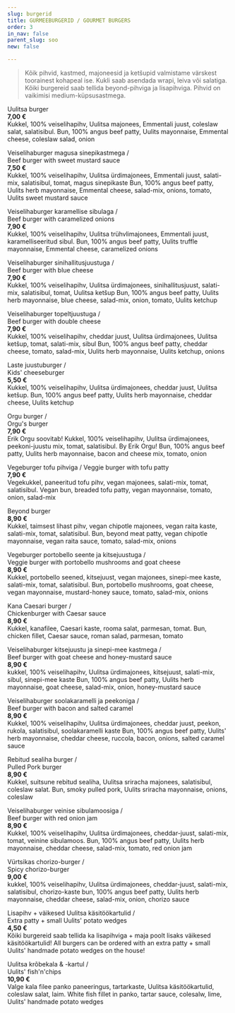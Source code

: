```yaml
---
slug: burgerid
title: GURMEEBURGERID / GOURMET BURGERS
order: 3
in_nav: false
parent_slug: soo
new: false

---
```

<div class="ellipsis"></div>

> Kõik pihvid, kastmed, majoneesid ja ketšupid valmistame värskest toorainest kohapeal ise. Kukli saab asendada wrapi, leiva või salatiga. Kõiki burgereid saab tellida beyond-pihviga ja lisapihviga. Pihvid on vaikimisi medium-küpsusastmega.

Uulitsa burger  
**7,00 €**  
<span class="koostis">Kukkel, 100% veiselihapihv, Uulitsa majonees, Emmentali juust, coleslaw salat, salatisibul. Bun, 100% angus beef patty, Uulits mayonnaise, Emmental cheese, coleslaw salad, onion</span>

Veiselihaburger magusa sinepikastmega /  
Beef burger with sweet mustard sauce  
**7,50 €**  
<span class="koostis">Kukkel, 100% veiselihapihv, Uulitsa ürdimajonees, Emmentali juust, salati-mix, salatisibul, tomat, magus sinepikaste Bun, 100% angus beef patty, Uulits herb mayonnaise, Emmental cheese, salad-mix, onions, tomato, Uulits sweet mustard sauce</span>

Veiselihaburger karamellise sibulaga /  
Beef burger with caramelized onions  
**7,90 €**  
<span class="koostis">Kukkel, 100% veiselihapihv, Uulitsa trühvlimajonees, Emmentali juust, karamelliseeritud sibul. Bun, 100% angus beef patty, Uulits truffle mayonnaise, Emmental cheese, caramelized onions</span>

Veiselihaburger sinihallitusjuustuga /  
Beef burger with blue cheese  
**7,90 €**  
<span class="koostis">Kukkel, 100% veiselihapihv, Uulitsa ürdimajonees, sinihallitusjuust, salati-mix, salatisibul, tomat, Uulitsa ketšup Bun, 100% angus beef patty, Uulits herb mayonnaise, blue cheese, salad-mix, onion, tomato, Uulits ketchup</span>

Veiselihaburger topeltjuustuga /  
Beef burger with double cheese  
**7,90 €**  
<span class="koostis">Kukkel, 100% veiselihapihv, cheddar juust, Uulitsa ürdimajonees, Uulitsa ketšup, tomat, salati-mix, sibul Bun, 100% angus beef patty, cheddar cheese, tomato, salad-mix, Uulits herb mayonnaise, Uulits ketchup, onions</span>

Laste juustuburger /  
Kids' cheeseburger  
**5,50 €**  
<span class="koostis">Kukkel, 100% veiselihapihv, Uulitsa ürdimajonees, cheddar juust, Uulitsa ketšup. Bun, 100% angus beef patty, Uulits herb mayonnaise, cheddar cheese, Uulits ketchup</span>

<span class="special"></span>
Orgu burger /  
Orgu's burger  
**7,90 €**  
<span class="koostis">Erik Orgu soovitab! Kukkel, 100% veiselihapihv, Uulitsa ürdimajonees, peekoni-juustu mix, tomat, salatisibul. By Erik Orgu! Bun, 100% angus beef patty, Uulits herb mayonnaise, bacon and cheese mix, tomato, onion</span>

Vegeburger tofu pihviga /
Veggie burger with tofu patty  
**7,90 €**  
<span class="koostis">Vegekukkel, paneeritud tofu pihv, vegan majonees, salati-mix, tomat, salatisibul. Vegan bun, breaded tofu patty, vegan mayonnaise, tomato, onion, salad-mix</span>
<span class="vege"></span><span class="vegan"></span>

Beyond burger  
**8,90 €**  
<span class="koostis">Kukkel, taimsest lihast pihv, vegan chipotle majonees, vegan raita kaste, salati-mix, tomat, salatisibul. Bun, beyond meat patty, vegan chipotle mayonnaise, vegan raita sauce, tomato, salad-mix, onions</span>
<span class="vege"></span><span class="vegan"></span>

Vegeburger portobello seente ja kitsejuustuga /  
Veggie burger with portobello mushrooms and goat cheese  
**8,90 €**  
<span class="koostis">Kukkel, portobello seened, kitsejuust, vegan majonees, sinepi-mee kaste, salati-mix, tomat, salatisibul. Bun, portobello mushrooms, goat cheese, vegan mayonnaise, mustard-honey sauce, tomato, salad-mix, onions</span>
<span class="vege"></span>

Kana Caesari burger /  
Chickenburger with Caesar sauce  
**8,90 €**  
<span class="koostis">Kukkel, kanafilee, Caesari kaste, rooma salat, parmesan, tomat. Bun, chicken fillet, Caesar sauce, roman salad, parmesan, tomato</span>

<span class="special"></span>
Veiselihaburger kitsejuustu ja sinepi-mee kastmega /  
Beef burger with goat cheese and honey-mustard sauce  
**8,90 €**  
<span class="koostis">kukkel, 100% veiselihapihv, Uulitsa ürdimajonees, kitsejuust, salati-mix, sibul, sinepi-mee kaste Bun, 100% angus beef patty, Uulits herb mayonnaise, goat cheese, salad-mix, onion, honey-mustard sauce</span>

Veiselihaburger soolakaramelli ja peekoniga /  
Beef burger with bacon and salted caramel  
**8,90 €**  
<span class="koostis">Kukkel, 100% veiselihapihv, Uulitsa ürdimajonees, cheddar juust, peekon, rukola, salatisibul, soolakaramelli kaste Bun, 100% angus beef patty, Uulits' herb mayonnaise, cheddar cheese, ruccola, bacon, onions, salted caramel sauce</span>

Rebitud sealiha burger /  
Pulled Pork burger  
**8,90 €**  
<span class="koostis">Kukkel, suitsune rebitud sealiha, Uulitsa sriracha majonees, salatisibul, coleslaw salat. Bun, smoky pulled pork, Uulits sriracha mayonnaise, onions, coleslaw</span>

<span class="special"></span>
Veiselihaburger veinise sibulamoosiga /  
Beef burger with red onion jam  
**8,90 €**  
<span class="koostis">Kukkel, 100% veiselihapihv, Uulitsa ürdimajonees, cheddar-juust, salati-mix, tomat, veinine sibulamoos. Bun, 100% angus beef patty, Uulits herb mayonnaise, cheddar cheese, salad-mix, tomato, red onion jam</span>

<span class="special"></span>
<span class="spicy"></span>
Vürtsikas chorizo-burger /  
Spicy chorizo-burger  
**9,00 €**  
<span class="koostis">kukkel, 100% veiselihapihv, Uulitsa ürdimajonees, cheddar-juust, salati-mix, salatisibul, chorizo-kaste bun, 100% angus beef patty, Uulits herb mayonnaise, cheddar cheese, salad-mix, onion, chorizo sauce</span>

<span class="special"></span>
Lisapihv + väikesed Uulitsa käsitöökartulid /  
Extra patty + small Uulits' potato wedges  
**4,50 €**  
<span class="koostis">Kõiki burgereid saab tellida ka lisapihviga + maja poolt lisaks väikesed käsitöökartulid! All burgers can be ordered with an extra patty + small Uulits' handmade potato wedges on the house!</span>

<span class="special"></span>
Uulitsa krõbekala & -kartul /  
Uulits' fish'n'chips  
**10,90 €**  
<span class="koostis">Valge kala filee panko paneeringus, tartarkaste, Uulitsa käsitöökartulid, coleslaw salat, laim. White fish fillet in panko, tartar sauce, colesalw, lime, Uulits' handmade potato wedges</span>